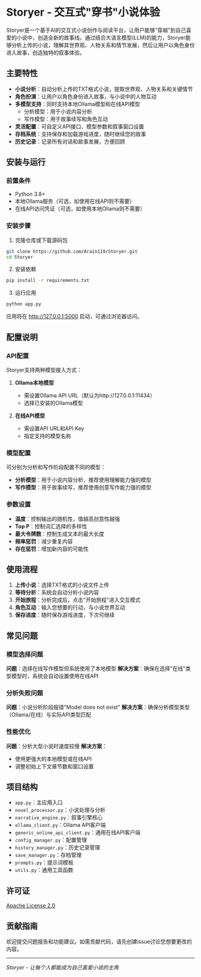 # Storyer - 交互式"穿书"小说体验

Storyer是一个基于AI的交互式小说创作与阅读平台，让用户能够"穿越"到自己喜爱的小说中，创造全新的故事线。通过结合大语言模型(LLM)的能力，Storyer能够分析上传的小说，理解其世界观、人物关系和情节发展，然后让用户以角色身份进入故事，创造独特的叙事体验。

## 主要特性

- **小说分析**：自动分析上传的TXT格式小说，提取世界观、人物关系和关键情节
- **角色扮演**：让用户以角色身份进入故事，与小说中的人物互动
- **多模型支持**：同时支持本地Ollama模型和在线API模型
  - 分析模型：用于小说内容分析
  - 写作模型：用于故事续写和角色互动
- **灵活配置**：可自定义API接口、模型参数和叙事窗口设置
- **存档系统**：支持保存和加载游戏进度，随时继续您的故事
- **历史记录**：记录所有对话和故事发展，方便回顾

## 安装与运行

### 前置条件

- Python 3.8+
- 本地Ollama服务（可选，如使用在线API则不需要）
- 在线API访问凭证（可选，如使用本地Ollama则不需要）

### 安装步骤

1. 克隆仓库或下载源码包

```bash
git clone https://github.com/Arain119/Storyer.git
cd Storyer
```

2. 安装依赖

```bash
pip install -r requirements.txt
```

3. 运行应用

```bash
python app.py
```

应用将在 http://127.0.0.1:5000 启动，可通过浏览器访问。

## 配置说明

### API配置

Storyer支持两种模型接入方式：

1. **Ollama本地模型**
   - 需设置Ollama API URL（默认为http://127.0.0.1:11434）
   - 选择已安装的Ollama模型

2. **在线API模型**
   - 需设置API URL和API Key
   - 指定支持的模型名称

### 模型配置

可分别为分析和写作阶段配置不同的模型：

- **分析模型**：用于小说内容分析，推荐使用理解能力强的模型
- **写作模型**：用于故事续写，推荐使用创意写作能力强的模型

### 参数设置

- **温度**：控制输出的随机性，值越高创意性越强
- **Top P**：控制词汇选择的多样性
- **最大令牌数**：控制生成文本的最大长度
- **频率惩罚**：减少重复内容
- **存在惩罚**：增加新内容的可能性

## 使用流程

1. **上传小说**：选择TXT格式的小说文件上传
2. **等待分析**：系统会自动分析小说内容
3. **开始旅程**：分析完成后，点击"开始旅程"进入交互模式
4. **角色互动**：输入您想要的行动，与小说世界互动
5. **保存进度**：随时保存游戏进度，下次可继续

## 常见问题

### 模型选择问题

**问题**：选择在线写作模型但系统使用了本地模型
**解决方案**：确保在选择"在线"类型模型时，系统会自动设置使用在线API

### 分析失败问题

**问题**：小说分析阶段报错"Model does not exist"
**解决方案**：确保分析模型类型（Ollama/在线）与实际API类型匹配

### 性能优化

**问题**：分析大型小说时速度较慢
**解决方案**：
- 使用更强大的本地模型或在线API
- 调整初始上下文章节数和窗口设置

## 项目结构

- `app.py`：主应用入口
- `novel_processor.py`：小说处理与分析
- `narrative_engine.py`：叙事引擎核心
- `ollama_client.py`：Ollama API客户端
- `generic_online_api_client.py`：通用在线API客户端
- `config_manager.py`：配置管理
- `history_manager.py`：历史记录管理
- `save_manager.py`：存档管理
- `prompts.py`：提示词模板
- `utils.py`：通用工具函数

## 许可证

[Apache License 2.0](https://www.apache.org/licenses/LICENSE-2.0)

## 贡献指南

欢迎提交问题报告和功能建议。如需贡献代码，请先创建issue讨论您想要更改的内容。

---

*Storyer - 让每个人都能成为自己喜爱小说的主角*
